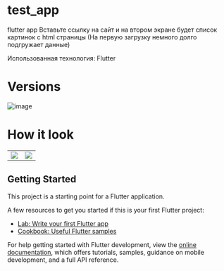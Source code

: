 # test_app
flutter app
Вставьте ссылку на сайт и на втором экране будет список картинок с html страницы
(На первую загрузку немного долго подгружает данные)

Использованная технология: Flutter

# Versions
![image](https://github.com/n0ndescr1pt/FlutterSber/assets/112966572/9d068dd3-56e8-4a33-b854-a07eaf12b0e4)

# How it look
<table >
  <tr>
    <td><img src="https://github.com/n0ndescr1pt/getImageFromWebSite/assets/112966572/4810bdda-32f1-4006-af74-ed7da784aadf"/></td>
    <td><img src="https://github.com/n0ndescr1pt/getImageFromWebSite/assets/112966572/aaacb157-ae23-4fc7-bcad-ff7ceb177417"/></td>
  </tr>
</table>

## Getting Started

This project is a starting point for a Flutter application.

A few resources to get you started if this is your first Flutter project:

- [Lab: Write your first Flutter app](https://docs.flutter.dev/get-started/codelab)
- [Cookbook: Useful Flutter samples](https://docs.flutter.dev/cookbook)

For help getting started with Flutter development, view the
[online documentation](https://docs.flutter.dev/), which offers tutorials,
samples, guidance on mobile development, and a full API reference.
